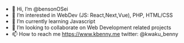 - 👋 Hi, I’m @bensonOSei
- 👀 I’m interested in WebDev (JS: React,Next,Vue), PHP, HTML/CSS
- 🌱 I’m currently learning Javascript
- 💞️ I’m looking to collaborate on Web Development related projects
- 📫 How to reach me https://www.kbenny.me twitter: @kwaku_benny

<!---
bensonOSei/bensonOSei is a ✨ special ✨ repository because its `README.md` (this file) appears on your GitHub profile.
You can click the Preview link to take a look at your changes.
--->
